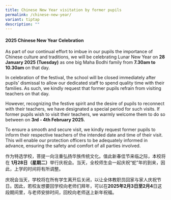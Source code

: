 ```yaml
---
title: Chinese New Year visitation by former pupils
permalink: /chinese-new-year/
variant: tiptap
description: ""
---
```

<h4><strong>2025 Chinese New Year Celebration</strong></h4>
<p>As part of our continual effort to imbue in our pupils the importance
of Chinese culture and traditions, we will be celebrating Lunar New Year
on <strong>28 January 2025 (Tuesday)</strong> as one big Maha Bodhi family
from <strong>7.30am to 10.30am </strong>on that day.</p>
<p>In celebration of the festival, the school will be closed immediately
after pupils’ dismissal to allow our dedicated staff to spend quality time
with their families. As such, we kindly request that former pupils refrain
from visiting teachers on that day.</p>
<p>However, recognizing the festive spirit and the desire of pupils to reconnect
with their teachers, we have designated a special period for such visits.
If former pupils wish to visit their teachers, we warmly welcome them to
do so between on <strong>3rd - 4th February 2025.</strong>
</p>
<p>To ensure a smooth and secure visit, we kindly request former pupils to
inform their respective teachers of the intended date and time of their
visit. This will enable our protection officers to be adequately informed
in advance, ensuring the safety and comfort of all parties involved.</p>
<p>作为特选学校，菩提一向注重弘扬华族传统文化。值此新春佳节来临之际，本校将在 <strong>1月28日（星期二）</strong>举行庆祝会。当天，全校师生会一起庆祝“蛇”年的到来，因此，上学的时间将有所调整。</p>
<p>庆祝会当天，学校将在所有学生离开后关闭，以让全体教职员回家与家人庆祝节日。因此，若校友想要回学校向老师们拜年，可以在<strong>2025年2月3日至2月4</strong>日这段期间里，与老师安排时间，回校向老师送上新年祝福。</p>
<p></p>